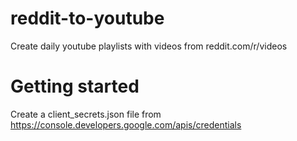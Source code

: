 # reddit-to-youtube
Create daily youtube playlists with videos from reddit.com/r/videos

# Getting started
Create a client_secrets.json file from https://console.developers.google.com/apis/credentials
